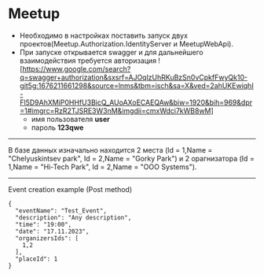 # Meetup

* Необходимо в настройках поставить запуск двух проектов(Meetup.Authorization.IdentityServer и MeetupWebApi).
* При запуске открывается swagger и для дальнейшего взаимодействия требуется авторизация 
![https://www.google.com/search?q=swagger+authorization&sxsrf=AJOqlzUhRKuBzSn0vCpkfFwyQk10-git5g:1676211661298&source=lnms&tbm=isch&sa=X&ved=2ahUKEwiqhI-Fl5D9AhXMiP0HHfU3BicQ_AUoAXoECAEQAw&biw=1920&bih=969&dpr=1#imgrc=RzR2TJSRE3W3nM&imgdii=cmxWdci7kWB8wM]
  + имя пользователя **user**
  + пароль **123qwe**
  
*********
 В базе данных изначально находится 2 места (Id = 1,Name = "Chelyuskintsev park", Id = 2,Name = "Gorky Park")
и 2 орагнизатора (Id = 1,Name = "Hi-Tech Park", Id = 2,Name = "OOO Systems").

*********

Event creation example (Post method)
```
{
  "eventName": "Test_Event",
  "description": "Any description",
  "time": "19:00",
  "date": "17.11.2023",
  "organizersIds": [
    1,2
  ],
  "placeId": 1
}
```
